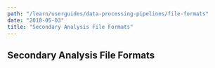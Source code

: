 ```yaml
---
path: "/learn/userguides/data-processing-pipelines/file-formats"
date: "2018-05-03"
title: "Secondary Analysis File Formats"
---
```


## Secondary Analysis File Formats
